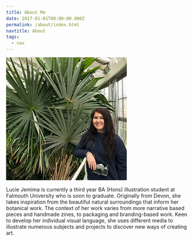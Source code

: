 ```yaml
---
title: About Me
date: 2017-01-01T00:00:00.000Z
permalink: /about/index.html
navtitle: About
tags:
  - nav
---
```

![](/static/img/about-me-page-4.jpg)

Lucie Jemima is currently a third year BA (Hons) illustration student at Falmouth University who is soon to graduate. Originally from Devon, she takes inspiration from the beautiful natural surroundings that inform her botanical work. The context of her work varies from more narrative based pieces and handmade zines, to packaging and branding-based work. Keen to develop her individual visual language, she uses different media to illustrate numerous subjects and projects to discover new ways of creating art.
